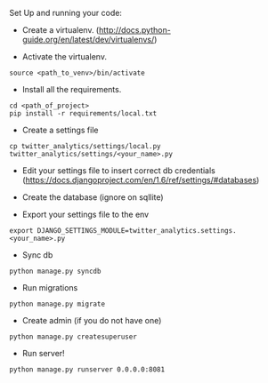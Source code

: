 Set Up and running your code:

* Create a virtualenv. (http://docs.python-guide.org/en/latest/dev/virtualenvs/)

* Activate the virtualenv. 

```
source <path_to_venv>/bin/activate
```

* Install all the requirements.
```
cd <path_of_project>
pip install -r requirements/local.txt
```

* Create a settings file 
```
cp twitter_analytics/settings/local.py twitter_analytics/settings/<your_name>.py
```

* Edit your settings file to insert correct db credentials (https://docs.djangoproject.com/en/1.6/ref/settings/#databases)

* Create the database (ignore on sqllite)

* Export your settings file to the env

```
export DJANGO_SETTINGS_MODULE=twitter_analytics.settings.<your_name>.py
```


* Sync db

```
python manage.py syncdb
```


* Run migrations

```
python manage.py migrate
```


* Create admin (if you do not have one)

```
python manage.py createsuperuser
```


*  Run server!

```
python manage.py runserver 0.0.0.0:8081
```